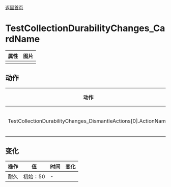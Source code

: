 [返回首页](index.md)  
# TestCollectionDurabilityChanges_CardName  
>   
  
  属性  |   图片   
 ----  |  ----:   
   |  ![]()   
  
## 动作  
动作  |  时间  |  条件  |  变化  |  状态  
----  |  ----  |  ----  |  ----  |  ----  
TestCollectionDurabilityChanges_DismantleActions[0].ActionName  |  -  |    |  [灰烬](Ash.md)(+1)<br>[香蕉](Banana.md)(+1)  |    
## 变化  
操作  |  值  |  时间  |  变化  
----  |  ----  |  ----  |  ----  
耐久  |  初始：50  |  -  |    
